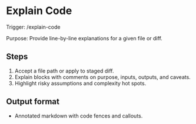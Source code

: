 # Explain Code

Trigger: /explain-code

Purpose: Provide line-by-line explanations for a given file or diff.

## Steps

1. Accept a file path or apply to staged diff.
2. Explain blocks with comments on purpose, inputs, outputs, and caveats.
3. Highlight risky assumptions and complexity hot spots.

## Output format

- Annotated markdown with code fences and callouts.

